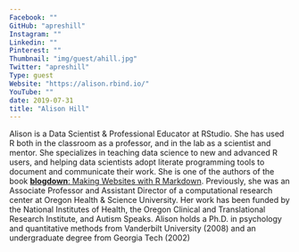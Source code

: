 ```yaml
---
Facebook: ""
GitHub: "apreshill"
Instagram: ""
Linkedin: ""
Pinterest: ""
Thumbnail: "img/guest/ahill.jpg"
Twitter: "apreshill"
Type: guest
Website: "https://alison.rbind.io/"
YouTube: ""
date: 2019-07-31
title: "Alison Hill"
---
```



Alison is a Data Scientist & Professional Educator at RStudio. She has used R both in the classroom as a professor, and in the lab as a scientist and mentor. She specializes in teaching data science to new and advanced R users, and helping data scientists adopt literate programming tools to document and communicate their work. She is one of the authors of the book [__blogdown__: Making Websites with R Markdown](https://bookdown.org/yihui/blogdown/). Previously, she was an Associate Professor and Assistant Director of a computational research center at Oregon Health & Science University. Her work has been funded by the National Institutes of Health, the Oregon Clinical and Translational Research Institute, and Autism Speaks. Alison holds a Ph.D. in psychology and quantitative methods from Vanderbilt University (2008) and an undergraduate degree from Georgia Tech (2002)